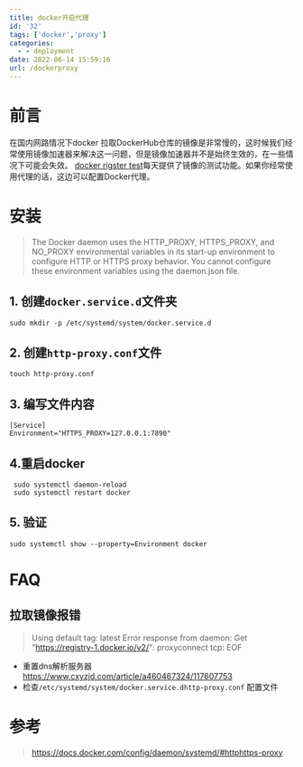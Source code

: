 ```yaml
---
title: docker开启代理
id: '32'
tags: ['docker','proxy']
categories:
  - - deployment
date: 2022-06-14 15:59:16
url: /dockerproxy
---
```

# 前言
在国内网路情况下docker 拉取DockerHub仓库的镜像是非常慢的，这时候我们经常使用镜像加速器来解决这一问题，但是镜像加速器并不是始终生效的，在一些情况下可能会失效。
[docker rigster test](https://github.com/docker-practice/docker-registry-cn-mirror-test/actions)每天提供了镜像的测试功能。如果你经常使用代理的话，这边可以配置Docker代理。

# 安装
> The Docker daemon uses the HTTP_PROXY, HTTPS_PROXY, and NO_PROXY environmental  variables in its start-up environment to configure HTTP or HTTPS proxy behavior. You  cannot configure these environment variables using the daemon.json file.  

## 1. 创建`docker.service.d`文件夹
```
sudo mkdir -p /etc/systemd/system/docker.service.d
```
## 2. 创建`http-proxy.conf`文件

```
touch http-proxy.conf

```
## 3. 编写文件内容
```
[Service]
Environment="HTTPS_PROXY=127.0.0.1:7890"
```
## 4.重启docker
```
 sudo systemctl daemon-reload
 sudo systemctl restart docker
```
## 5. 验证
```
sudo systemctl show --property=Environment docker
```

# FAQ
## 拉取镜像报错
> Using default tag: latest
Error response from daemon: Get "https://registry-1.docker.io/v2/": proxyconnect tcp: EOF

- 重置dns解析服务器
https://www.cxyzjd.com/article/a460467324/117607753
- 检查`/etc/systemd/system/docker.service.dhttp-proxy.conf` 配置文件
# 参考

> https://docs.docker.com/config/daemon/systemd/#httphttps-proxy